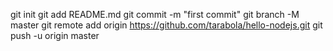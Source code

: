 git init
git add README.md
git commit -m "first commit"
git branch -M master
git remote add origin https://github.com/tarabola/hello-nodejs.git
git push -u origin master